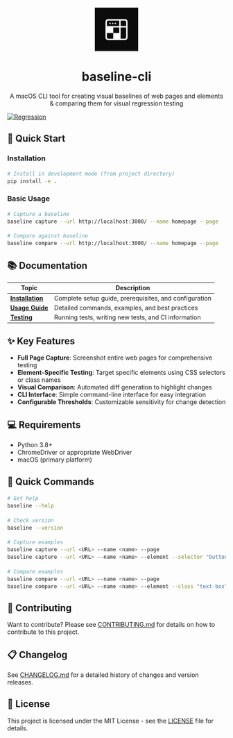 <p align="center">
  <img src="assets/logo.png" alt="Logo" width="100" height="100">
  <h1 align="center">baseline-cli</h1>
  <p align="center">A macOS CLI tool for creating visual baselines of web pages and elements & comparing them for visual regression testing</p>
</p>

[![Regression](https://github.com/Hiccup-za/baseline-cli/actions/workflows/regression.yml/badge.svg)](https://github.com/Hiccup-za/baseline-cli/actions/workflows/regression.yml)

## 🚀 Quick Start

### Installation

```bash
# Install in development mode (from project directory)
pip install -e .
```

### Basic Usage

```bash
# Capture a baseline
baseline capture --url http://localhost:3000/ --name homepage --page

# Compare against baseline
baseline compare --url http://localhost:3000/ --name homepage --page
```

## 📚 Documentation

| Topic | Description |
|-------|-------------|
| **[Installation](docs/INSTALLATION.md)** | Complete setup guide, prerequisites, and configuration |
| **[Usage Guide](docs/USAGE.md)** | Detailed commands, examples, and best practices |
| **[Testing](docs/TESTING.md)** | Running tests, writing new tests, and CI information |

## ✨ Key Features

- **Full Page Capture**: Screenshot entire web pages for comprehensive testing
- **Element-Specific Testing**: Target specific elements using CSS selectors or class names
- **Visual Comparison**: Automated diff generation to highlight changes
- **CLI Interface**: Simple command-line interface for easy integration
- **Configurable Thresholds**: Customizable sensitivity for change detection

## 💻 Requirements

- Python 3.8+
- ChromeDriver or appropriate WebDriver
- macOS (primary platform)

## 🔧 Quick Commands

```bash
# Get help
baseline --help

# Check version
baseline --version

# Capture examples
baseline capture --url <URL> --name <name> --page
baseline capture --url <URL> --name <name> --element --selector "button"

# Compare examples  
baseline compare --url <URL> --name <name> --page
baseline compare --url <URL> --name <name> --element --class "text-box"
```

## 🤝 Contributing

Want to contribute? Please see [CONTRIBUTING.md](CONTRIBUTING.md) for details on how to contribute to this project.

## 📋 Changelog

See [CHANGELOG.md](CHANGELOG.md) for a detailed history of changes and version releases.

## 📄 License

This project is licensed under the MIT License - see the [LICENSE](LICENSE) file for details.